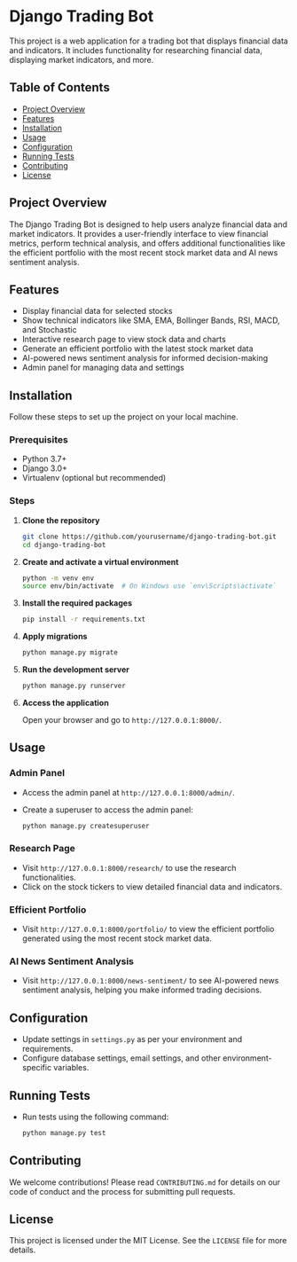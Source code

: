 # Django Trading Bot

This project is a web application for a trading bot that displays financial data and indicators. It includes functionality for researching financial data, displaying market indicators, and more.

## Table of Contents

- [Project Overview](#project-overview)
- [Features](#features)
- [Installation](#installation)
- [Usage](#usage)
- [Configuration](#configuration)
- [Running Tests](#running-tests)
- [Contributing](#contributing)
- [License](#license)

## Project Overview

The Django Trading Bot is designed to help users analyze financial data and market indicators. It provides a user-friendly interface to view financial metrics, perform technical analysis, and offers additional functionalities like the efficient portfolio with the most recent stock market data and AI news sentiment analysis.

## Features

- Display financial data for selected stocks
- Show technical indicators like SMA, EMA, Bollinger Bands, RSI, MACD, and Stochastic
- Interactive research page to view stock data and charts
- Generate an efficient portfolio with the latest stock market data
- AI-powered news sentiment analysis for informed decision-making
- Admin panel for managing data and settings

## Installation

Follow these steps to set up the project on your local machine.

### Prerequisites

- Python 3.7+
- Django 3.0+
- Virtualenv (optional but recommended)

### Steps

1. **Clone the repository**

    ```sh
    git clone https://github.com/yourusername/django-trading-bot.git
    cd django-trading-bot
    ```

2. **Create and activate a virtual environment**

    ```sh
    python -m venv env
    source env/bin/activate  # On Windows use `env\Scripts\activate`
    ```

3. **Install the required packages**

    ```sh
    pip install -r requirements.txt
    ```

4. **Apply migrations**

    ```sh
    python manage.py migrate
    ```

5. **Run the development server**

    ```sh
    python manage.py runserver
    ```

6. **Access the application**

    Open your browser and go to `http://127.0.0.1:8000/`.

## Usage

### Admin Panel

- Access the admin panel at `http://127.0.0.1:8000/admin/`.
- Create a superuser to access the admin panel:

    ```sh
    python manage.py createsuperuser
    ```

### Research Page

- Visit `http://127.0.0.1:8000/research/` to use the research functionalities.
- Click on the stock tickers to view detailed financial data and indicators.

### Efficient Portfolio

- Visit `http://127.0.0.1:8000/portfolio/` to view the efficient portfolio generated using the most recent stock market data.

### AI News Sentiment Analysis

- Visit `http://127.0.0.1:8000/news-sentiment/` to see AI-powered news sentiment analysis, helping you make informed trading decisions.

## Configuration

- Update settings in `settings.py` as per your environment and requirements.
- Configure database settings, email settings, and other environment-specific variables.

## Running Tests

- Run tests using the following command:

    ```sh
    python manage.py test
    ```

## Contributing

We welcome contributions! Please read `CONTRIBUTING.md` for details on our code of conduct and the process for submitting pull requests.

## License

This project is licensed under the MIT License. See the `LICENSE` file for more details.
